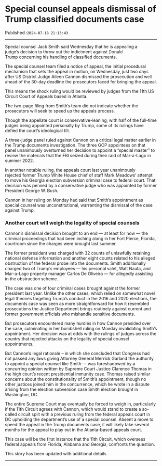 # Special counsel appeals dismissal of Trump classified documents case

Published :`2024-07-18 21:13:43`

---

Special counsel Jack Smith said Wednesday that he is appealing a judge’s decision to throw out the indictment against Donald Trump concerning his handling of classified documents.

The special counsel team filed a notice of appeal, the initial procedural mechanism that sets the appeal in motion, on Wednesday, just two days after US District Judge Aileen Cannon dismissed the prosecution and well ahead of the 30-day deadline the prosecutors faced for bringing the appeal.

This means the shock ruling would be reviewed by judges from the 11th US Circuit Court of Appeals based in Atlanta.

The two-page filing from Smith’s team did not indicate whether the prosecutors will seek to speed up the appeals process.

Though the appellate court is conservative-leaning, with half of the full-time judges being appointed personally by Trump, some of its rulings have defied the court’s ideological tilt.

A three-judge panel ruled against Cannon on a critical legal matter earlier in the Trump documents investigation. The three GOP appointees on that panel unanimously overturned her decision to appoint a “special master” to review the materials that the FBI seized during their raid of Mar-a-Lago in summer 2022.

In another notable ruling, the appeals court last year unanimously rejected former Trump White House chief of staff Mark Meadows’ attempt to move his Georgia election subversion criminal case to federal court. That decision was penned by a conservative judge who was appointed by former President George W. Bush.

Cannon in her ruling on Monday had said that Smith’s appointment as special counsel was unconstitutional, warranting the dismissal of the case against Trump.

### Another court will weigh the legality of special counsels

Cannon’s dismissal decision brought to an end — at least for now — the criminal proceedings that had been inching along in her Fort Pierce, Florida, courtroom since the charges were brought last summer.

The former president was charged with 32 counts of unlawfully retaining national defense information and another eight counts related to his alleged obstruction of the federal probe into the documents. Smith additionally charged two of Trump’s employees — his personal valet, Walt Nauta, and Mar-a-Lago property manager Carlos De Oliveira — for allegedly assisting in the obstruction scheme.

The case was one of four criminal cases brought against the former president last year. Unlike the other cases, which relied on somewhat novel legal theories targeting Trump’s conduct in the 2016 and 2020 elections, the documents case was seen as more straightforward for how it resembled prosecutions the Justice Department brings routinely against current and former government officials who mishandle sensitive documents.

But prosecutors encountered many hurdles in how Cannon presided over the case, culminating in her bombshell ruling on Monday invalidating Smith’s appointment. Her decision was at odds with the rulings of judges across the country that rejected attacks on the legality of special counsel appointments.

But Cannon’s legal rationale – in which she concluded that Congress had not passed any laws giving Attorney General Merrick Garland the authority to appoint a special counsel like Smith — was foreshadowed by a concurring opinion written by Supreme Court Justice Clarence Thomas in the high court’s recent presidential immunity case. Thomas raised similar concerns about the constitutionality of Smith’s appointment, though no other justices joined him in the concurrence, which he wrote in a dispute arising from the election subversion case Smith election brought in Washington, DC.

The entire Supreme Court may eventually be forced to weigh in, particularly if the 11th Circuit agrees with Cannon, which would stand to create a so-called circuit split with a previous ruling from the federal appeals court in DC upholding the department’s use of a special counsel. Absent a move to speed the appeal in the Trump documents case, it will likely take several months for the appeal to play out in the Atlanta-based appeals court.

This case will be the first instance that the 11th Circuit, which oversees federal appeals from Florida, Alabama and Georgia, confronts the question.

This story has been updated with additional details.

---

